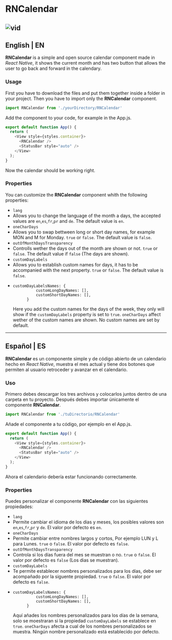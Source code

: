 # RNCalendar
![vid](https://github.com/iBManu/RNCalendar/assets/70716864/1d9f5696-7252-45e4-9563-aaa588e4e737)
---
## English | EN
**RNCalendar** is a simple and open source calendar component made in *React Native*, it shows the current month and has two button that allows the user to go back and forward in the calendary.
### Usage
First you have to download the files and put them together inside a folder in your project.
Then you have to import only the **RNCalendar** component.
```javascript
import RNCalendar from './yourDirectory/RNCalendar'
```
Add the component to your code, for example in the App.js.
```javascript
export default function App() {
  return (
    <View style={styles.container}>
      <RNCalendar />
      <StatusBar style="auto" />
    </View>
  );
}
```
Now the calendar should be working right.

### Properties
You can customize the **RNCalendar** component whith the following properties:
- `lang`
- Allows you to change the language of the month a days, the accepted values are `en`,`es`,`fr`,`pr` and `de`. The default value is `en`.
- `oneCharDays`
- Allows you to swap bettween long or short day names, for example MON and M for Monday. `true` or `false`. The default value is `false`.
- `outOfMonthDaysTransparency`
- Controlls wether the days out of the month are shown or not. `true` or `false`. The default value if `false` (The days are shown).
- `customDayLabels`
- Allows you to establish custom names for days, it has to be accompanied with the next property. `true` or `false`. The default value is `false`.
- ```
  customDayLabelsNames: {
            customLongDayNames: [],
            customShortDayNames: [],
        }
  ```
  Here you add the custom names for the days of the week, they only will show if the `customDayLabels` property is set to `true`. `oneCharDays` affect wether of the custom names are shown. No custom names are set by default.

---

## Español | ES
**RNCalendar** es un componente simple y de código abierto de un calendario hecho en *React Native*, muestra el mes actual y tiene dos botones que permiten al usuario retroceder y avanzar en el calendario.
### Uso
Primero debes descargar los tres archivos y colocarlos juntos dentro de una carpeta en tu proyecto.
Después debes importar únicamente el componente **RNCalendar**.
```javascript
import RNCalendar from './tuDirectorio/RNCalendar'
```
Añade el componente a tu código, por ejemplo en el App.js.
```javascript
export default function App() {
  return (
    <View style={styles.container}>
      <RNCalendar />
      <StatusBar style="auto" />
    </View>
  );
}
```
Ahora el calendario debería estar funcionando correctamente.

### Properties
Puedes personalizar el componente **RNCalendar** con las siguientes propiedades:
- `lang`
- Permite cambiar el idioma de los dias y meses, los posibles valores son `en`,`es`,`fr`,`pr` y `de`. El valor por defecto es `en`.
- `oneCharDays`
- Permite cambiar entre nombres largos y cortos, Por ejemplo LUN y L para Lunes. `true` o `false`. El valor por defecto es `false`.
- `outOfMonthDaysTransparency`
- Controla si los días fuera del mes se muestran o no. `true` o `false`. El valor por defecto es `false` (Los dias se muestran).
- `customDayLabels`
- Te permite establecer nombres personalizados para los días, debe ser acompañado por la siguente propiedad. `true` o `false`. El valor por defecto es `false`.
- ```
  customDayLabelsNames: {
            customLongDayNames: [],
            customShortDayNames: [],
        }
  ```
  Aquí añades los nombres personalizados para los días de la semana, solo se moestraran si la propiedad `customDayLabels` se establece en `true`. `oneCharDays` afecta a cual de los nombres personalizados se muestra. Ningún nombre personalizado está establecido por defecto.
